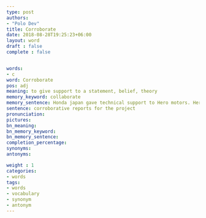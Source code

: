 ```yaml
---
type: post
authors:
- "Polo Dev"
title: Corroborate
date: 2018-08-28T19:25:23+06:00
layout: word
draft : false
complete : false


words:
- c
word: Corroborate
pos: adj
meaning: to give support to a statement, belief, theory
memory_keyword: collaborate
memory_sentence: Honda japan gave technical support to Hero motors. Hero India under collaboration with Honda.
sentence: corroborative reports for the project
pronunciation:
pictures:
bn_meaning:
bn_memory_keyword:
bn_memory_sentence:
completion_percentage:
synonyms:
antonyms:

weight : 1
categories:
- words
tags:
- words
- vocabulary
- synonym
- antonym
---
```

